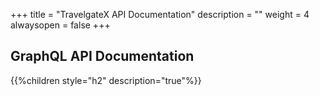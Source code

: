 +++
title = "TravelgateX API Documentation"
description = ""
weight = 4
alwaysopen = false
+++

## GraphQL API Documentation

{{%children style="h2" description="true"%}}
